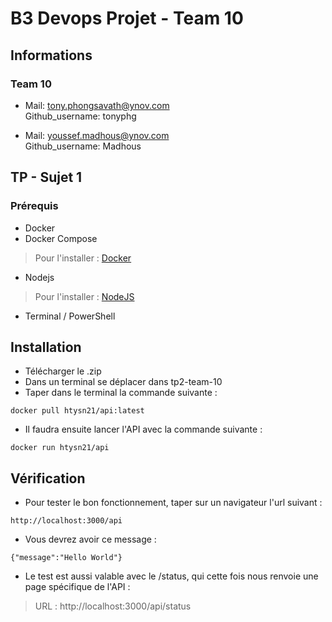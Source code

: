 # B3 Devops Projet - Team 10

## Informations

### Team 10

* Mail: tony.phongsavath@ynov.com<br>
Github_username: tonyphg <br>

* Mail: youssef.madhous@ynov.com<br>
Github_username: Madhous<br>

## TP - Sujet 1

### Prérequis

- Docker
- Docker Compose
> Pour l'installer : [Docker](https://docs.docker.com/install/)

- Nodejs
> Pour l'installer : [NodeJS](https://nodejs.org/en/download/)
- Terminal / PowerShell

## Installation 

- Télécharger le .zip
- Dans un terminal se déplacer dans tp2-team-10
- Taper dans le terminal la commande suivante :
```
docker pull htysn21/api:latest
```

- Il faudra ensuite lancer l'API avec la commande suivante :
```
docker run htysn21/api
```

## Vérification

- Pour tester le bon fonctionnement, taper sur un navigateur l'url suivant :
```
http://localhost:3000/api
```

- Vous devrez avoir ce message :
```
{"message":"Hello World"}
```

- Le test est aussi valable avec le /status, qui cette fois nous renvoie une page spécifique de l'API :
> URL : http://localhost:3000/api/status